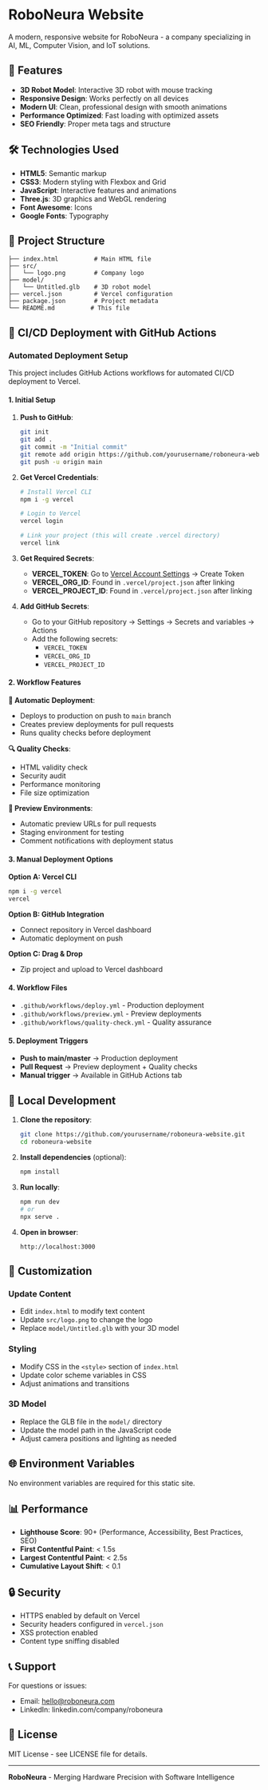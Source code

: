 # RoboNeura Website

A modern, responsive website for RoboNeura - a company specializing in AI, ML, Computer Vision, and IoT solutions.

## 🚀 Features

- **3D Robot Model**: Interactive 3D robot with mouse tracking
- **Responsive Design**: Works perfectly on all devices
- **Modern UI**: Clean, professional design with smooth animations
- **Performance Optimized**: Fast loading with optimized assets
- **SEO Friendly**: Proper meta tags and structure

## 🛠️ Technologies Used

- **HTML5**: Semantic markup
- **CSS3**: Modern styling with Flexbox and Grid
- **JavaScript**: Interactive features and animations
- **Three.js**: 3D graphics and WebGL rendering
- **Font Awesome**: Icons
- **Google Fonts**: Typography

## 📁 Project Structure

```
├── index.html          # Main HTML file
├── src/
│   └── logo.png        # Company logo
├── model/
│   └── Untitled.glb    # 3D robot model
├── vercel.json         # Vercel configuration
├── package.json        # Project metadata
└── README.md          # This file
```

## 🚀 CI/CD Deployment with GitHub Actions

### Automated Deployment Setup

This project includes GitHub Actions workflows for automated CI/CD deployment to Vercel.

#### 1. Initial Setup

1. **Push to GitHub**:
   ```bash
   git init
   git add .
   git commit -m "Initial commit"
   git remote add origin https://github.com/yourusername/roboneura-website.git
   git push -u origin main
   ```

2. **Get Vercel Credentials**:
   ```bash
   # Install Vercel CLI
   npm i -g vercel
   
   # Login to Vercel
   vercel login
   
   # Link your project (this will create .vercel directory)
   vercel link
   ```

3. **Get Required Secrets**:
   - **VERCEL_TOKEN**: Go to [Vercel Account Settings](https://vercel.com/account/tokens) → Create Token
   - **VERCEL_ORG_ID**: Found in `.vercel/project.json` after linking
   - **VERCEL_PROJECT_ID**: Found in `.vercel/project.json` after linking

4. **Add GitHub Secrets**:
   - Go to your GitHub repository → Settings → Secrets and variables → Actions
   - Add the following secrets:
     - `VERCEL_TOKEN`
     - `VERCEL_ORG_ID`
     - `VERCEL_PROJECT_ID`

#### 2. Workflow Features

**🔄 Automatic Deployment**:
- Deploys to production on push to `main` branch
- Creates preview deployments for pull requests
- Runs quality checks before deployment

**🔍 Quality Checks**:
- HTML validity check
- Security audit
- Performance monitoring
- File size optimization

**📱 Preview Environments**:
- Automatic preview URLs for pull requests
- Staging environment for testing
- Comment notifications with deployment status

#### 3. Manual Deployment Options

**Option A: Vercel CLI**
```bash
npm i -g vercel
vercel
```

**Option B: GitHub Integration**
- Connect repository in Vercel dashboard
- Automatic deployment on push

**Option C: Drag & Drop**
- Zip project and upload to Vercel dashboard

#### 4. Workflow Files

- `.github/workflows/deploy.yml` - Production deployment
- `.github/workflows/preview.yml` - Preview deployments
- `.github/workflows/quality-check.yml` - Quality assurance

#### 5. Deployment Triggers

- **Push to main/master** → Production deployment
- **Pull Request** → Preview deployment + Quality checks
- **Manual trigger** → Available in GitHub Actions tab

## 🔧 Local Development

1. **Clone the repository**:
   ```bash
   git clone https://github.com/yourusername/roboneura-website.git
   cd roboneura-website
   ```

2. **Install dependencies** (optional):
   ```bash
   npm install
   ```

3. **Run locally**:
   ```bash
   npm run dev
   # or
   npx serve .
   ```

4. **Open in browser**:
   ```
   http://localhost:3000
   ```

## 📝 Customization

### Update Content
- Edit `index.html` to modify text content
- Update `src/logo.png` to change the logo
- Replace `model/Untitled.glb` with your 3D model

### Styling
- Modify CSS in the `<style>` section of `index.html`
- Update color scheme variables in CSS
- Adjust animations and transitions

### 3D Model
- Replace the GLB file in the `model/` directory
- Update the model path in the JavaScript code
- Adjust camera positions and lighting as needed

## 🌐 Environment Variables

No environment variables are required for this static site.

## 📊 Performance

- **Lighthouse Score**: 90+ (Performance, Accessibility, Best Practices, SEO)
- **First Contentful Paint**: < 1.5s
- **Largest Contentful Paint**: < 2.5s
- **Cumulative Layout Shift**: < 0.1

## 🔒 Security

- HTTPS enabled by default on Vercel
- Security headers configured in `vercel.json`
- XSS protection enabled
- Content type sniffing disabled

## 📞 Support

For questions or issues:
- Email: hello@roboneura.com
- LinkedIn: linkedin.com/company/roboneura

## 📄 License

MIT License - see LICENSE file for details.

---

**RoboNeura** - Merging Hardware Precision with Software Intelligence 